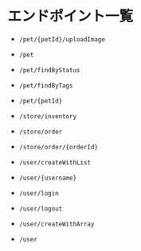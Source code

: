 # エンドポイント一覧

* `/pet/{petId}/uploadImage`

* `/pet`

* `/pet/findByStatus`

* `/pet/findByTags`

* `/pet/{petId}`

* `/store/inventory`

* `/store/order`

* `/store/order/{orderId}`

* `/user/createWithList`

* `/user/{username}`

* `/user/login`

* `/user/logout`

* `/user/createWithArray`

* `/user`
